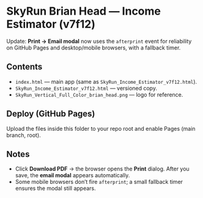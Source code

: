# SkyRun Brian Head — Income Estimator (v7f12)

Update: **Print → Email modal** now uses the `afterprint` event for reliability on GitHub Pages and desktop/mobile browsers, with a fallback timer.

## Contents
- `index.html` — main app (same as `SkyRun_Income_Estimator_v7f12.html`).
- `SkyRun_Income_Estimator_v7f12.html` — versioned copy.
- `SkyRun_Vertical_Full_Color_brian_head.png` — logo for reference.

## Deploy (GitHub Pages)
Upload the files inside this folder to your repo root and enable Pages (main branch, root).

## Notes
- Click **Download PDF** → the browser opens the **Print** dialog. After you save, the **email modal** appears automatically.
- Some mobile browsers don’t fire `afterprint`; a small fallback timer ensures the modal still appears.